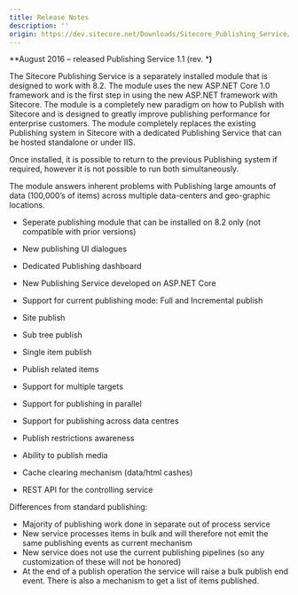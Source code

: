 ```yaml
---
title: Release Notes
description: ''
origin: https://dev.sitecore.net/Downloads/Sitecore_Publishing_Service/11/Sitecore_Publishing_Service_11_Initial_Release/Release_Notes
---
```


**August 2016 – released Publishing Service 1.1 (rev. ***)**

The Sitecore Publishing Service is a separately installed module that is designed to work with 8.2. The module uses the new ASP.NET Core 1.0 framework and is the first step in using the new ASP.NET framework with Sitecore. The module is a completely new paradigm on how to Publish with Sitecore and is designed to greatly improve publishing performance for enterprise customers. The module completely replaces the existing Publishing system in Sitecore with a dedicated Publishing Service that can be hosted standalone or under IIS. 

Once installed, it is possible to return to the previous Publishing system if required, however it is not possible to run both simultaneously.

The module answers inherent problems with Publishing large amounts of data (100,000’s of items) across multiple data-centers and geo-graphic locations.

-   Seperate publishing module that can be installed on 8.2 only (not compatible with prior versions)

-   New publishing UI dialogues
-   Dedicated Publishing dashboard

-   New Publishing Service developed on ASP.NET Core

-   Support for current publishing mode: Full and Incremental publish
-   Site publish
-   Sub tree publish
-   Single item publish
-   Publish related items
-   Support for multiple targets
-   Support for publishing in parallel
-   Support for publishing across data centres
-   Publish restrictions awareness
-   Ability to publish media
-   Cache clearing mechanism (data/html cashes)

-   REST API for the controlling service

Differences from standard publishing:

-   Majority of publishing work done in separate out of process service
-   New service processes items in bulk and will therefore not emit the same publishing events as current mechanism
-   New service does not use the current publishing pipelines (so any customization of these will not be honored)
-   At the end of a publish operation the service will raise a bulk publish end event. There is also a mechanism to get a list of items published.